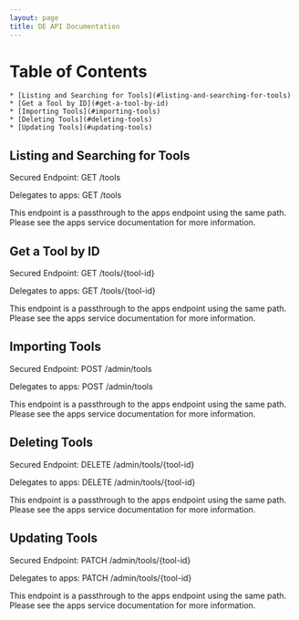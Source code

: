 ```yaml
---
layout: page
title: DE API Documentation
---
```


# Table of Contents

    * [Listing and Searching for Tools](#listing-and-searching-for-tools)
    * [Get a Tool by ID](#get-a-tool-by-id)
    * [Importing Tools](#importing-tools)
    * [Deleting Tools](#deleting-tools)
    * [Updating Tools](#updating-tools)

## Listing and Searching for Tools

Secured Endpoint: GET /tools

Delegates to apps: GET /tools

This endpoint is a passthrough to the apps endpoint using the same path.
Please see the apps service documentation for more information.

## Get a Tool by ID

Secured Endpoint: GET /tools/{tool-id}

Delegates to apps: GET /tools/{tool-id}

This endpoint is a passthrough to the apps endpoint using the same path.
Please see the apps service documentation for more information.

## Importing Tools

Secured Endpoint: POST /admin/tools

Delegates to apps: POST /admin/tools

This endpoint is a passthrough to the apps endpoint using the same path.
Please see the apps service documentation for more information.

## Deleting Tools

Secured Endpoint: DELETE /admin/tools/{tool-id}

Delegates to apps: DELETE /admin/tools/{tool-id}

This endpoint is a passthrough to the apps endpoint using the same path.
Please see the apps service documentation for more information.

## Updating Tools

Secured Endpoint: PATCH /admin/tools/{tool-id}

Delegates to apps: PATCH /admin/tools/{tool-id}

This endpoint is a passthrough to the apps endpoint using the same path.
Please see the apps service documentation for more information.
